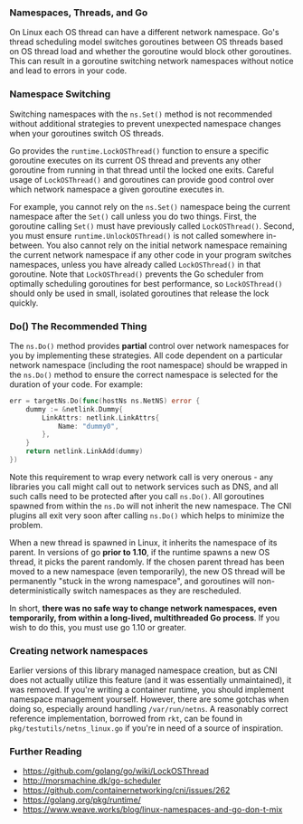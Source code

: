 ### Namespaces, Threads, and Go
On Linux each OS thread can have a different network namespace.  Go's thread scheduling model switches goroutines between OS threads based on OS thread load and whether the goroutine would block other goroutines.  This can result in a goroutine switching network namespaces without notice and lead to errors in your code.

### Namespace Switching
Switching namespaces with the `ns.Set()` method is not recommended without additional strategies to prevent unexpected namespace changes when your goroutines switch OS threads.

Go provides the `runtime.LockOSThread()` function to ensure a specific goroutine executes on its current OS thread and prevents any other goroutine from running in that thread until the locked one exits.  Careful usage of `LockOSThread()` and goroutines can provide good control over which network namespace a given goroutine executes in.

For example, you cannot rely on the `ns.Set()` namespace being the current namespace after the `Set()` call unless you do two things.  First, the goroutine calling `Set()` must have previously called `LockOSThread()`.  Second, you must ensure `runtime.UnlockOSThread()` is not called somewhere in-between.  You also cannot rely on the initial network namespace remaining the current network namespace if any other code in your program switches namespaces, unless you have already called `LockOSThread()` in that goroutine.  Note that `LockOSThread()` prevents the Go scheduler from optimally scheduling goroutines for best performance, so `LockOSThread()` should only be used in small, isolated goroutines that release the lock quickly.

### Do() The Recommended Thing
The `ns.Do()` method provides **partial** control over network namespaces for you by implementing these strategies. All code dependent on a particular network namespace (including the root namespace) should be wrapped in the `ns.Do()` method to ensure the correct namespace is selected for the duration of your code.  For example:

```go
err = targetNs.Do(func(hostNs ns.NetNS) error {
	dummy := &netlink.Dummy{
		LinkAttrs: netlink.LinkAttrs{
			Name: "dummy0",
		},
	}
	return netlink.LinkAdd(dummy)
})
```

Note this requirement to wrap every network call is very onerous - any libraries you call might call out to network services such as DNS, and all such calls need to be protected after you call `ns.Do()`. All goroutines spawned from within the `ns.Do` will not inherit the new namespace. The CNI plugins all exit very soon after calling `ns.Do()` which helps to minimize the problem.

When a new thread is spawned in Linux, it inherits the namespace of its parent. In versions of go **prior to 1.10**, if the runtime spawns a new OS thread, it picks the parent randomly. If the chosen parent thread has been moved to a new namespace (even temporarily), the new OS thread will be permanently "stuck in the wrong namespace", and goroutines will non-deterministically switch namespaces as they are rescheduled.

In short, **there was no safe way to change network namespaces, even temporarily, from within a long-lived, multithreaded Go process**. If you wish to do this, you must use go 1.10 or greater. 


### Creating network namespaces
Earlier versions of this library managed namespace creation, but as CNI does not actually utilize this feature (and it was essentially unmaintained), it was removed. If you're writing a container runtime, you should implement namespace management yourself. However, there are some gotchas when doing so, especially around handling `/var/run/netns`. A reasonably correct reference implementation, borrowed from `rkt`, can be found in `pkg/testutils/netns_linux.go` if you're in need of a source of inspiration.


### Further Reading
 - https://github.com/golang/go/wiki/LockOSThread
 - http://morsmachine.dk/go-scheduler
 - https://github.com/containernetworking/cni/issues/262
 - https://golang.org/pkg/runtime/
 - https://www.weave.works/blog/linux-namespaces-and-go-don-t-mix
